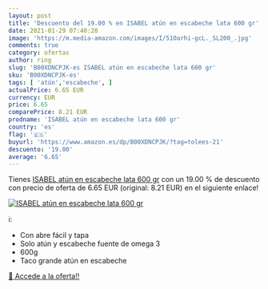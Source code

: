 ```yaml
---
layout: post
title: 'Descuento del 19.00 % en ISABEL atún en escabeche lata 600 gr'
date: 2021-01-29 07:40:28
image: 'https://m.media-amazon.com/images/I/51Oarhi-gcL._SL200_.jpg'
comments: true
category: ofertas
author: ring
slug: 'B00XDNCPJK-es ISABEL atún en escabeche lata 600 gr'
sku: 'B00XDNCPJK-es'
tags: [ 'atún','escabeche', ]
actualPrice: 6.65 EUR
currency: EUR
price: 6.65
comparePrice: 8.21 EUR
prodname: 'ISABEL atún en escabeche lata 600 gr'
country: 'es'
flag: '🇪🇸'
buyurl: 'https://www.amazon.es/dp/B00XDNCPJK/?tag=tolees-21'
descuento: '19.00'
average: '6.65'
---
```


Tienes [ISABEL atún en escabeche lata 600 gr](https://www.amazon.es/dp/B00XDNCPJK/?tag=tolees-21) con un 19.00 % de descuento con precio de oferta de 6.65 EUR (original: 8.21 EUR) en el siguiente enlace!

[![ISABEL atún en escabeche lata 600 gr](https://m.media-amazon.com/images/I/51Oarhi-gcL._SL200_.jpg)](https://www.amazon.es/dp/B00XDNCPJK/?tag=tolees-21)

ℹ️:

- Con abre fácil y tapa
- Solo atún y escabeche fuente de omega 3
- 600g
- Taco grande atún en escabeche

[🛒 Accede a la oferta!!](https://www.amazon.es/dp/B00XDNCPJK/?tag=tolees-21)
